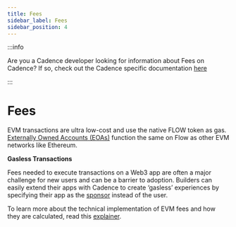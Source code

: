 ```yaml
---
title: Fees
sidebar_label: Fees
sidebar_position: 4
---
```


:::info

Are you a Cadence developer looking for information about Fees on Cadence? If so, check out the Cadence specific documentation [here](../build/basics/fees.md)

:::

# Fees

EVM transactions are ultra low-cost and use the native FLOW token as gas. [Externally Owned Accounts (EOAs)](https://developers.flow.com/evm/build/accounts) function the same on Flow as other EVM networks like Ethereum.

**Gasless Transactions**

Fees needed to execute transactions on a Web3 app are often a major challenge for new users and can be a barrier to adoption. Builders can easily extend their apps with Cadence to create ‘gasless’ experiences by specifying their app as the [sponsor](https://developers.flow.com/build/differences-vs-evm/account-abstraction#sponsored-transactions) instead of the user.

To learn more about the technical implementation of EVM fees and how they are calculated, read this [explainer](https://forum.flow.com/t/how-evm-transaction-fees-work-on-flow-previewnet/5751).